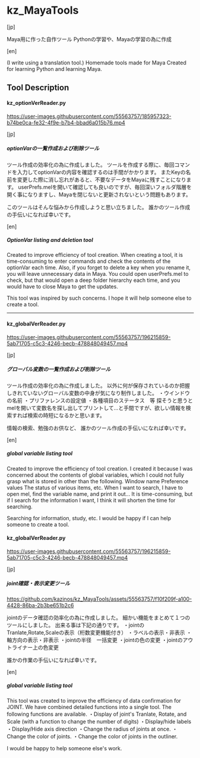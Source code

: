 # kz_MayaTools
[jp]

Maya用に作った自作ツール
Pythonの学習や、Mayaの学習の為に作成

[en]

(I write using a translation tool.)
Homemade tools made for Maya
Created for learning Python and learning Maya.


## Tool Description
#### kz_optionVerReader.py
https://user-images.githubusercontent.com/55563757/185957323-b74be0ca-fe32-4f9e-b7b4-bbad6a015b76.mp4

[jp]

##### optionVarの一覧作成および削除ツール

ツール作成の効率化の為に作成しました。
ツールを作成する際に、毎回コマンドを入力してoptionVarの内容を確認するのは手間がかかります。
またKeyの名前を変更した際に消し忘れがあると、不要なデータをMayaに残すことになります。
userPrefs.melを開いて確認しても良いのですが、毎回深いフォルダ階層を開く事になりますし、Mayaを閉じないと更新されないという問題もあります。

このツールはそんな悩みから作成しようと思い立ちました。
誰かのツール作成の手伝いになれば幸いです。

[en]

##### OptionVar listing and deletion tool

Created to improve efficiency of tool creation.
When creating a tool, it is time-consuming to enter commands and check the contents of the optionVar each time.
Also, if you forget to delete a key when you rename it, you will leave unnecessary data in Maya.
You could open userPrefs.mel to check, but that would open a deep folder hierarchy each time, and you would have to close Maya to get the updates.

This tool was inspired by such concerns.
I hope it will help someone else to create a tool.

---

#### kz_globalVerReader.py
https://user-images.githubusercontent.com/55563757/196215859-5ab71705-c5c3-4246-becb-478848049457.mp4



[jp]

##### グローバル変数の一覧作成および削除ツール

ツール作成の効率化の為に作成しました。
以外に何が保存されているのか把握しきれていないグローバル変数の中身が気になり制作しました。
・ウインドウの名前
・プリファレンスの設定値
・各種項目のステータス　等
探そうと思うとmelを開いて変数名を探し出してプリントして…と手間ですが、欲しい情報を検索すれば検索の時短になるかと思います。

情報の検索、勉強のお供など、
誰かのツール作成の手伝いになれば幸いです。

[en]

##### global variable listing tool

Created to improve the efficiency of tool creation.
I created it because I was concerned about the contents of global variables, which I could not fully grasp what is stored in other than the following.
Window name
Preference values
The status of various items, etc.
When I want to search, I have to open mel, find the variable name, and print it out... It is time-consuming, but if I search for the information I want, I think it will shorten the time for searching.

Searching for information, study, etc.
I would be happy if I can help someone to create a tool.


#### kz_globalVerReader.py
https://user-images.githubusercontent.com/55563757/196215859-5ab71705-c5c3-4246-becb-478848049457.mp4



[jp]

##### joint確認・表示変更ツール
https://github.com/kazinos/kz_MayaTools/assets/55563757/f10f209f-a100-4428-86ba-2b3be651b2c6


jointのデータ確認の効率化の為に作成しました。
細かい機能をまとめて１つのツールにしました。
出来る事は下記の通りです。
・jointのTranlate,Rotate,Scaleの表示（桁数変更機能付き）
・ラベルの表示・非表示
・軸方向の表示・非表示
・jointの半径　一括変更
・jointの色の変更
・jointのアウトライナー上の色変更

誰かの作業の手伝いになれば幸いです。

[en]

##### global variable listing tool

This tool was created to improve the efficiency of data confirmation for JOINT.
We have combined detailed functions into a single tool.
The following functions are available.
・Display of joint's Tranlate, Rotate, and Scale (with a function to change the number of digits)
・Display/hide labels
・Display/Hide axis direction
・Change the radius of joints at once.
・Change the color of joints.
・Change the color of joints in the outliner.

I would be happy to help someone else's work.
